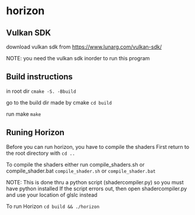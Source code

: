 # horizon


## Vulkan SDK
download vulkan sdk from
https://www.lunarg.com/vulkan-sdk/

NOTE: you need the vulkan sdk inorder to run this program

## Build instructions
in root dir 
`cmake -S. -Bbuild`

go to the build dir made by cmake 
`cd build`

run make 
`make`


## Runing Horizon  
Before you can run horizon, you have to compile the shaders
First return to the root directory with
`cd ..`

To compile the shaders either run compile_shaders.sh or compile_shader.bat
`compile_shader.sh` or `compile_shader.bat`

NOTE: This is done thru a python script (shadercompiler.py) so you must have python installed
If the script errors out, then open shadercompiler.py and use your location of glslc instead 

To run Horizon
`cd build && ./horizon`
